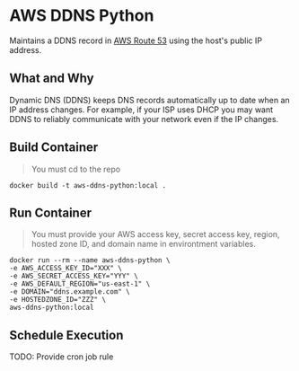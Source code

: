 # AWS DDNS Python
Maintains a DDNS record in [AWS Route 53](https://aws.amazon.com/route53/) using the host's public IP address.

## What and Why
Dynamic DNS (DDNS) keeps DNS records automatically up to date when an IP address changes. For example, if your ISP uses DHCP you may want DDNS to reliably communicate with your network even if the IP changes.

## Build Container
> You must cd to the repo

`docker build -t aws-ddns-python:local .`

## Run Container
> You must provide your AWS access key, secret access key, region, hosted zone ID, and domain name in environtment variables.
```
docker run --rm --name aws-ddns-python \
-e AWS_ACCESS_KEY_ID="XXX" \
-e AWS_SECRET_ACCESS_KEY="YYY" \
-e AWS_DEFAULT_REGION="us-east-1" \
-e DOMAIN="ddns.example.com" \
-e HOSTEDZONE_ID="ZZZ" \
aws-ddns-python:local
```

## Schedule Execution
TODO: Provide cron job rule
